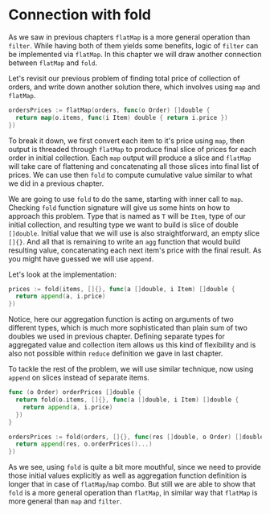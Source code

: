 # Connection with fold

As we saw in previous chapters `flatMap` is a more general operation than `filter`. While having both of them yields some benefits, logic of `filter` can be implemented via `flatMap`. In this chapter we will draw another connection between `flatMap` and `fold`.

Let's revisit our previous problem of finding total price of collection of orders, and write down another solution there, which involves using `map` and `flatMap`.

```go
ordersPrices := flatMap(orders, func(o Order) []double {
  return map(o.items, func(i Item) double { return i.price })
})
```

To break it down, we first convert each item to it's price using `map`, then output is threaded through `flatMap` to produce final slice of prices for each order in initial collection. Each `map` output will produce a slice and `flatMap` will take care of flattening and concatenating all those slices into final list of prices. We can use then `fold` to compute cumulative value similar to what we did in a previous chapter.

We are going to use `fold` to do the same, starting with inner call to `map`. Checking `fold` function signature will give us some hints on how to approach this problem. Type that is named as `T` will be `Item`, type of our initial collection, and resulting type we want to build is slice of double `[]double`. Initial value that we will use is also straightforward, an empty slice `[]{}`. And all that is remaining to write an `agg` function that would build resulting value, concatenating each next item's price with the final result. As you might have guessed we will use `append`.

Let's look at the implementation:

```go
prices := fold(items, []{}, func(a []double, i Item) []double {
  return append(a, i.price)
})
```

Notice, here our aggregation function is acting on arguments of two different types, which is much more sophisticated than plain sum of two doubles we used in previous chapter. Defining separate types for aggregated value and collection item allows us this kind of flexibility and is also not possible within `reduce` definition we gave in last chapter.

To tackle the rest of the problem, we will use similar technique, now using `append` on slices instead of separate items.

```go
func (o Order) orderPrices []double {
  return fold(o.items, []{}, func(a []double, i Item) []double {
    return append(a, i.price)
  })
}

ordersPrices := fold(orders, []{}, func(res []double, o Order) []double {
  return append(res, o.orderPrices()...)
})
```

As we see, using `fold` is quite a bit more mouthful, since we need to provide those initial values explicitly as well as aggregation function definition is longer that in case of `flatMap`/`map` combo. But still we are able to show that `fold` is a more general operation than `flatMap`, in similar way that `flatMap` is more general than `map` and `filter`.
